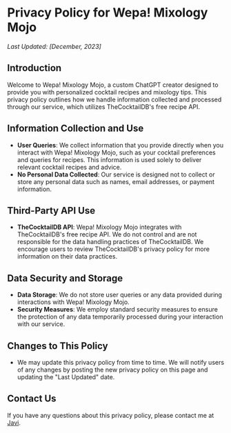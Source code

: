 # Privacy Policy for Wepa! Mixology Mojo

_Last Updated: [December, 2023]_

## Introduction

Welcome to Wepa! Mixology Mojo, a custom ChatGPT creator designed to provide you with personalized cocktail recipes and mixology tips. This privacy policy outlines how we handle information collected and processed through our service, which utilizes TheCocktailDB's free recipe API.

## Information Collection and Use

- **User Queries**: We collect information that you provide directly when you interact with Wepa! Mixology Mojo, such as your cocktail preferences and queries for recipes. This information is used solely to deliver relevant cocktail recipes and advice.
- **No Personal Data Collected**: Our service is designed not to collect or store any personal data such as names, email addresses, or payment information.

## Third-Party API Use

- **TheCocktailDB API**: Wepa! Mixology Mojo integrates with TheCocktailDB's free recipe API. We do not control and are not responsible for the data handling practices of TheCocktailDB. We encourage users to review TheCocktailDB's privacy policy for more information on their data practices.

## Data Security and Storage

- **Data Storage**: We do not store user queries or any data provided during interactions with Wepa! Mixology Mojo.
- **Security Measures**: We employ standard security measures to ensure the protection of any data temporarily processed during your interaction with our service.

## Changes to This Policy

- We may update this privacy policy from time to time. We will notify users of any changes by posting the new privacy policy on this page and updating the "Last Updated" date.

## Contact Us

If you have any questions about this privacy policy, please contact me at [Javi](mailto:code-vista@outlook.com).
